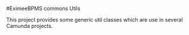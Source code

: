 #EximeeBPMS commons Utils

This project provides some generic util classes which are use in several Camunda projects.
